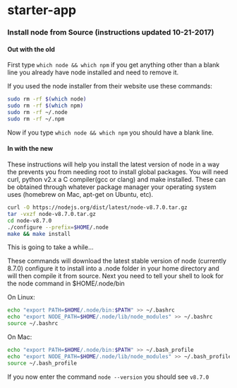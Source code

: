 # starter-app

### Install node from Source (instructions updated 10-21-2017)
#### Out with the old
First type `which node && which npm` if you get anything other than a blank line you already have node installed and need to remove it. 

If you used the node installer from their website use these commands:
```sh
sudo rm -rf $(which node)
sudo rm -rf $(which npm)
sudo rm -rf ~/.node
sudo rm -rf ~/.npm
```
Now if you type `which node && which npm` you should have a blank line.

#### In with the new
These instructions will help you install the latest version of node in a way the prevents you from needing root to install
global packages. You will need curl, python v2.x a C compiler(gcc or clang) and make installed. 
These can be obtained through whatever package manager your operating system uses (homebrew on Mac, apt-get on Ubuntu, etc).

```sh
curl -O https://nodejs.org/dist/latest/node-v8.7.0.tar.gz
tar -vxzf node-v8.7.0.tar.gz
cd node-v8.7.0
./configure --prefix=$HOME/.node
make && make install
```
This is going to take a while...

These commands will download the latest stable version of node (currently 8.7.0) configure it to install into a .node folder in your 
home directory and will then compile it from source. Next you need to tell your shell to look for the node command in $HOME/.node/bin   

On Linux:

```sh
echo "export PATH=$HOME/.node/bin:$PATH" >> ~/.bashrc
echo "export NODE_PATH=$HOME/.node/lib/node_modules" >> ~/.bashrc
source ~/.bashrc
```

On Mac:

```sh
echo "export PATH=$HOME/.node/bin:$PATH" >> ~/.bash_profile
echo "export NODE_PATH=$HOME/.node/lib/node_modules" >> ~/.bash_profile
source ~/.bash_profile
```

If you now enter the command `node --version` you should see `v8.7.0`
